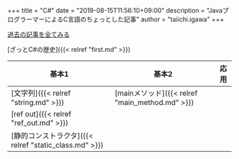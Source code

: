 +++
title = "C#"
date = "2019-08-15T11:56:10+09:00"
description = "JavaプログラーマーによるC言語のちょっとした記事"
author = "taiichi.igawa"
+++

[過去の記事を全てみる](/tags/c#/)

[ざっとC#の歴史]({{< relref "first.md" >}})

| 基本1                                                  | 基本2                                           | 応用 |
| ------------------------------------------------------ | ----------------------------------------------- | ---- |
| [文字列]({{< relref "string.md" >}})                   | [mainメソッド]({{< relref "main_method.md" >}}) |      |
| [ref out]({{< relref "ref_out.md" >}})                 |                                                 |      |
| [静的コンストラクタ]({{< relref "static_class.md" >}}) |                                                 |      |
